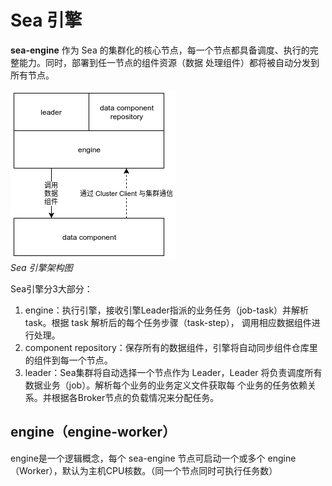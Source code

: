 # Sea 引擎

**sea-engine** 作为 Sea 的集群化的核心节点，每一个节点都具备调度、执行的完整能力。同时，部署到任一节点的组件资源（数据
处理组件）都将被自动分发到所有节点。

![Sea 引擎架构图](../../static/SeaBrokerArchitecture.png) <br/>*Sea 引擎架构图*

Sea引擎分3大部分：

1. engine：执行引擎，接收引擎Leader指派的业务任务（job-task）并解析 task。根据 task 解析后的每个任务步骤（task-step），
   调用相应数据组件进行处理。
2. component repository：保存所有的数据组件，引擎将自动同步组件仓库里的组件到每一个节点。
3. leader：Sea集群将自动选择一个节点作为 Leader，Leader 将负责调度所有数据业务（job）。解析每个业务的业务定义文件获取每
   个业务的任务依赖关系。并根据各Broker节点的负载情况来分配任务。

## engine（engine-worker）

engine是一个逻辑概念，每个 sea-engine 节点可启动一个或多个 engine（Worker），默认为主机CPU核数。（同一个节点同时可执行任务数）

